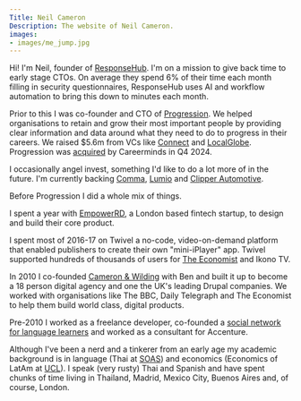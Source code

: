 ```yaml
---
Title: Neil Cameron
Description: The website of Neil Cameron.
images:
- images/me_jump.jpg
---
```

Hi! I'm Neil, founder of [ResponseHub](https://responsehub.ai). I'm on a mission to give back time to early stage CTOs. On average they spend 6% of their time each month filling in security questionnaires, ResponseHub uses AI and workflow automation to bring this down to minutes each month.


Prior to this I was co-founder and CTO of [Progression](https://progressionapp.com). We helped organisations to retain and grow their most important people by providing clear information and data around what they need to do to progress in their careers. We raised $5.6m from VCs like [Connect](https://www.connectventures.co/) and [LocalGlobe](https://www.phoenixcourt.vc/localglobe). Progression was [acquired](https://finance.yahoo.com/news/careerminds-acquires-progression-enhance-ai-130000819.html) by Careerminds in Q4 2024.

I occasionally angel invest, something I'd like to do a lot more of in the future. I'm currently backing [Comma](https://usecomma.com/), [Lumio](https://lumio-app.com/) and [Clipper Automotive](https://www.clipper.cab/).

Before Progression I did a whole mix of things.

I spent a year with [EmpowerRD](https://empowerrd.com), a London based fintech startup, to design and build their core product. 

I spent most of 2016-17 on Twivel a no-code, video-on-demand platform that enabled publishers to create their own "mini-iPlayer" app. Twivel supported hundreds of thousands of users for [The Economist](https://films.economist.com/) and Ikono TV.

In 2010 I co-founded [Cameron & Wilding](http://cameronandwilding.com) with Ben and built it up to become a 18 person digital agency and one the UK's leading Drupal companies. We worked with organisations like The BBC, Daily Telegraph and The Economist to help them build world class, digital products. 

Pre-2010 I worked as a freelance developer, co-founded a [social network for language learners](https://www.killerstartups.com/social-networking/huitalk-com-a-new-way-to-learn-language) and worked as a consultant for Accenture. 

Although I've been a nerd and a tinkerer from an early age my academic background is in language (Thai at [SOAS](https://www.soas.ac.uk/sea/)) and economics (Economics of LatAm at [UCL](http://www.ucl.ac.uk/americas)). I speak (very rusty) Thai and Spanish and have spent chunks of time living in Thailand, Madrid, Mexico City, Buenos Aires and, of course, London.
